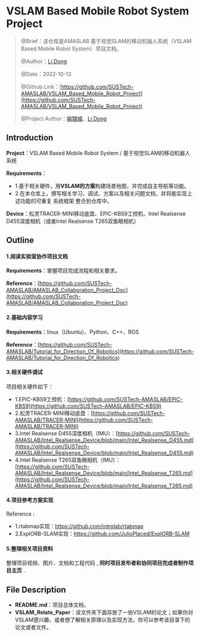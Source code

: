# VSLAM Based Mobile Robot System Project

> @Brief：该仓库是AMASLAB 基于视觉SLAM的移动机器人系统（VSLAM Based Mobile Robot  System）项目文档。
>
> @Author：[Li Dong](https://github.com/DoongLi)
>
> @Date：2022-10-13
>
> @Github Link：[https://github.com/SUSTech-AMASLAB/VSLAM_Based_Mobile_Robot_Project](https://github.com/SUSTech-AMASLAB/VSLAM_Based_Mobile_Robot_Project)
>
> @Project Author：[喻锦城](https://github.com/SunstanYu)、[Li Dong](https://github.com/DoongLi)

## Introduction

**Project**：VSLAM Based Mobile Robot  System / 基于视觉SLAM的移动机器人系统

 **Requirements**：

- 1.基于相关硬件，用**VSLAM的方案**构建场景地图，并完成自主导航等功能。
- 2.在本仓库上，撰写相关学习、调试、方案以及相关问题文档，并将能实现上述功能的可重复 系统框架 整合到仓库中。

**Device**：松灵TRACER-MINI移动底盘、EPIC-KBS9工控机、Intel Realsense D455深度相机（或者Intel Realsense T265双鱼眼相机）

## Outline

#### 1.阅读实验室协作项目文档

**Requirements**：掌握项目完成流程和相关要求。

**Reference**：[https://github.com/SUSTech-AMASLAB/AMASLAB_Collaboration_Project_Doc](https://github.com/SUSTech-AMASLAB/AMASLAB_Collaboration_Project_Doc)

#### 2.基础内容学习

 **Requirements**：linux（Ubuntu）、Python、C++、ROS

**Reference**：[https://github.com/SUSTech-AMASLAB/Tutorial_for_Direction_Of_Robotics](https://github.com/SUSTech-AMASLAB/Tutorial_for_Direction_Of_Robotics)

#### 3.相关硬件调试

项目相关硬件如下：

- 1.EPIC-KBS9工控机：[https://github.com/SUSTech-AMASLAB/EPIC-KBS9](https://github.com/SUSTech-AMASLAB/EPIC-KBS9)
- 2.松灵TRACER-MINI移动底盘：[https://github.com/SUSTech-AMASLAB/TRACER-MINI](https://github.com/SUSTech-AMASLAB/TRACER-MINI)
- 3.Intel Realsense D455深度相机（IMU）：[https://github.com/SUSTech-AMASLAB/Intel_Realsense_Device/blob/main/Intel_Realsense_D455.md](https://github.com/SUSTech-AMASLAB/Intel_Realsense_Device/blob/main/Intel_Realsense_D455.md)
- 4.Intel Realsense T265双鱼眼相机（IMU）：[https://github.com/SUSTech-AMASLAB/Intel_Realsense_Device/blob/main/Intel_Realsense_T265.md](https://github.com/SUSTech-AMASLAB/Intel_Realsense_Device/blob/main/Intel_Realsense_T265.md)

#### 4.项目参考方案实现

Reference :

- 1.rtabmap实现：https://github.com/introlab/rtabmap   
- 2.ExplORB-SLAM实现：https://github.com/JulioPlaced/ExplORB-SLAM

#### 5.整理相关项目资料

整理项目视频、图片、文档和工程代码 , **同时项目发布者和协同项目完成者制作项目主页** . 

## File Description

- **README.md**：项目总体文档，
- **VSLAM_Relate_Paper**：该文件夹下面存放了一些VSLAM的论文；如果你对VSLAM感兴趣，或者想了解相关原理以及实现方法，你可以参考该目录下的论文或者文件。

